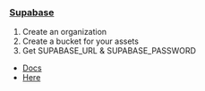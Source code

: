 ### [Supabase](https://supabase.com)

1. Create an organization
2. Create a bucket for your assets
3. Get SUPABASE_URL & SUPABASE_PASSWORD

- [Docs](https://supabase.com/docs/reference/python)
- [Here](https://supabase.com/dashboard/project/xxx/settings/api)
